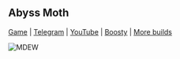 ## Abyss Moth

[Game](https://play.google.com/store/apps/details?id=com.AbyssMoth.MurdersDronesEndlessWay&pcampaignid=web_share) | [Telegram](https://t.me/MurderDronesEndlessWay) | [YouTube](https://www.youtube.com/@abyssmothgames) | [Boosty](https://boosty.to/murderdronesendlessway) | [More builds](https://github.com/AbyssMoth/MurderDronesEndlessWay)

![MDEW](https://github.com/user-attachments/assets/13f8f2f4-c5bd-46ff-9885-a99e026d9233)
